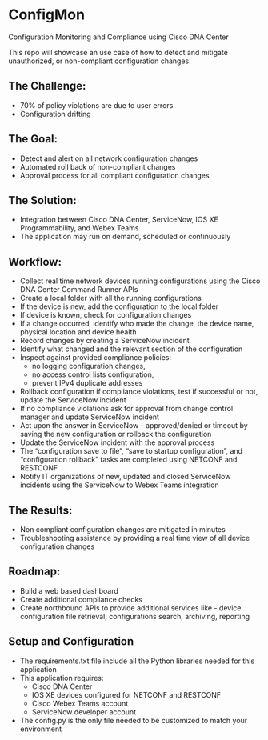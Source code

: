 # ConfigMon
Configuration Monitoring and Compliance using Cisco DNA Center

This repo will showcase an use case of how to detect and mitigate unauthorized, or non-compliant configuration changes. 

## The Challenge: 
 - 70% of policy violations are due to user errors
 - Configuration drifting 

## The Goal: 
 - Detect and alert on all network configuration changes
 - Automated roll back of non-compliant changes
 - Approval process for all compliant configuration changes

## The Solution:
 - Integration between Cisco DNA Center, ServiceNow, IOS XE Programmability, and Webex Teams
 - The application may run on demand, scheduled or continuously

## Workflow:
 - Collect real time network devices running configurations using the Cisco DNA Center Command Runner APIs
 - Create a local folder with all the running configurations
 - If the device is new, add the configuration to the local folder
 - If device is known, check for configuration changes
 - If a change occurred, identify who made the change, the device name, physical location and device health
 - Record changes by creating a ServiceNow incident
 - Identify what changed and the relevant section of the configuration
 - Inspect against provided compliance policies:
   - no logging configuration changes, 
   - no access control lists configuration,
   - prevent IPv4 duplicate addresses
 - Rollback configuration if compliance violations, test if successful or not, update the ServiceNow incident
 - If no compliance violations ask for approval from change control manager and update ServiceNow incident
 - Act upon the answer in ServiceNow - approved/denied or timeout by saving the new configuration or rollback the configuration
 - Update the ServiceNow incident with the approval process
 - The “configuration save to file”, “save to startup configuration”, and “configuration rollback” tasks are completed using NETCONF and RESTCONF
 - Notify IT organizations of new, updated and closed ServiceNow incidents using the ServiceNow to Webex Teams integration

## The Results: 
 - Non compliant configuration changes are mitigated in minutes
 - Troubleshooting assistance by providing a real time view of all device configuration changes

## Roadmap:
 - Build a web based dashboard
 - Create additional compliance checks
 - Create northbound APIs to provide additional services like - device configuration file retrieval, configurations search, archiving, reporting
 
## Setup and Configuration
 - The requirements.txt file include all the Python libraries needed for this application
 - This application requires:
   - Cisco DNA Center
   - IOS XE devices configured for NETCONF and RESTCONF
   - Cisco Webex Teams account
   - ServiceNow developer account
 - The config.py is the only file needed to be customized to match your environment
 